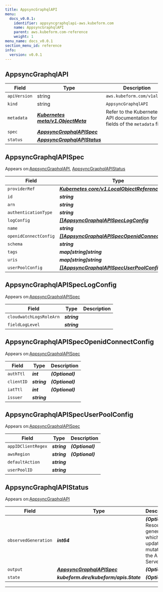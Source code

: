 ```yaml
---
title: AppsyncGraphqlAPI
menu:
  docs_v0.0.1:
    identifier: appsyncgraphqlapi-aws.kubeform.com
    name: AppsyncGraphqlAPI
    parent: aws.kubeform.com-reference
    weight: 1
menu_name: docs_v0.0.1
section_menu_id: reference
info:
  version: v0.0.1
---
```


## AppsyncGraphqlAPI
| Field | Type | Description |
| ------ | ----- | ----------- |
| `apiVersion` | string | `aws.kubeform.com/v1alpha1` |
|    `kind` | string | `AppsyncGraphqlAPI` |
| `metadata` | ***[Kubernetes meta/v1.ObjectMeta](https://kubernetes.io/docs/reference/generated/kubernetes-api/v1.13/#objectmeta-v1-meta)***|Refer to the Kubernetes API documentation for the fields of the `metadata` field.|
| `spec` | ***[AppsyncGraphqlAPISpec](#appsyncgraphqlapispec)***||
| `status` | ***[AppsyncGraphqlAPIStatus](#appsyncgraphqlapistatus)***||
## AppsyncGraphqlAPISpec

Appears on:[AppsyncGraphqlAPI](#appsyncgraphqlapi), [AppsyncGraphqlAPIStatus](#appsyncgraphqlapistatus)

| Field | Type | Description |
| ------ | ----- | ----------- |
| `providerRef` | ***[Kubernetes core/v1.LocalObjectReference](https://kubernetes.io/docs/reference/generated/kubernetes-api/v1.13/#localobjectreference-v1-core)***||
| `id` | ***string***||
| `arn` | ***string***| ***(Optional)*** |
| `authenticationType` | ***string***||
| `logConfig` | ***[[]AppsyncGraphqlAPISpecLogConfig](#appsyncgraphqlapispeclogconfig)***| ***(Optional)*** |
| `name` | ***string***||
| `openidConnectConfig` | ***[[]AppsyncGraphqlAPISpecOpenidConnectConfig](#appsyncgraphqlapispecopenidconnectconfig)***| ***(Optional)*** |
| `schema` | ***string***| ***(Optional)*** |
| `tags` | ***map[string]string***| ***(Optional)*** |
| `uris` | ***map[string]string***| ***(Optional)*** |
| `userPoolConfig` | ***[[]AppsyncGraphqlAPISpecUserPoolConfig](#appsyncgraphqlapispecuserpoolconfig)***| ***(Optional)*** |
## AppsyncGraphqlAPISpecLogConfig

Appears on:[AppsyncGraphqlAPISpec](#appsyncgraphqlapispec)

| Field | Type | Description |
| ------ | ----- | ----------- |
| `cloudwatchLogsRoleArn` | ***string***||
| `fieldLogLevel` | ***string***||
## AppsyncGraphqlAPISpecOpenidConnectConfig

Appears on:[AppsyncGraphqlAPISpec](#appsyncgraphqlapispec)

| Field | Type | Description |
| ------ | ----- | ----------- |
| `authTtl` | ***int***| ***(Optional)*** |
| `clientID` | ***string***| ***(Optional)*** |
| `iatTtl` | ***int***| ***(Optional)*** |
| `issuer` | ***string***||
## AppsyncGraphqlAPISpecUserPoolConfig

Appears on:[AppsyncGraphqlAPISpec](#appsyncgraphqlapispec)

| Field | Type | Description |
| ------ | ----- | ----------- |
| `appIDClientRegex` | ***string***| ***(Optional)*** |
| `awsRegion` | ***string***| ***(Optional)*** |
| `defaultAction` | ***string***||
| `userPoolID` | ***string***||
## AppsyncGraphqlAPIStatus

Appears on:[AppsyncGraphqlAPI](#appsyncgraphqlapi)

| Field | Type | Description |
| ------ | ----- | ----------- |
| `observedGeneration` | ***int64***| ***(Optional)*** Resource generation, which is updated on mutation by the API Server.|
| `output` | ***[AppsyncGraphqlAPISpec](#appsyncgraphqlapispec)***| ***(Optional)*** |
| `state` | ***kubeform.dev/kubeform/apis.State***| ***(Optional)*** |
---
